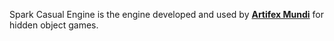 Spark Casual Engine is the engine developed and used by [**Artifex Mundi**](https://www.artifexmundi.com/) for hidden object games.
